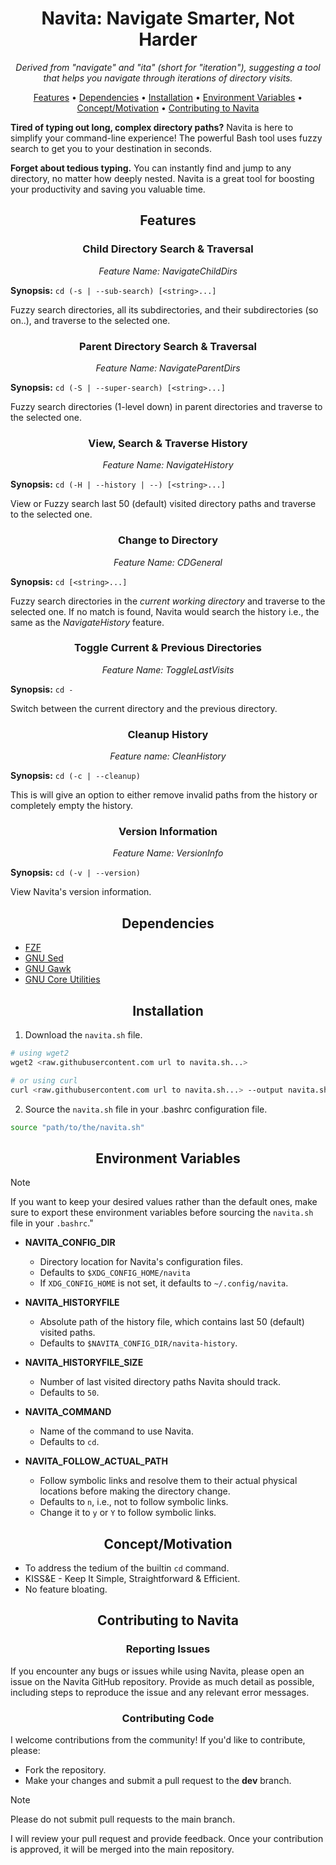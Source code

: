 <div align="center">

# Navita: Navigate Smarter, Not Harder

_Derived from "navigate" and "ita" (short for "iteration"), suggesting a tool that helps you navigate through iterations of directory visits._

[Features](#features) •
[Dependencies](#dependencies) •
[Installation](#installation) •
[Environment Variables](#environment-variables) •
[Concept/Motivation](#conceptmotivation) •
[Contributing to Navita](#contributing-to-navita)

</div>

**Tired of typing out long, complex directory paths?** Navita is here to simplify your command-line experience! The powerful Bash tool uses fuzzy search to get you to your destination in seconds.

**Forget about tedious typing.** You can instantly find and jump to any directory, no matter how deeply nested. Navita is a great tool for boosting your productivity and saving you valuable time.

<div align="center">

## Features

</div>

<div align="center">

### Child Directory Search & Traversal

*Feature Name: NavigateChildDirs*

</div>

**Synopsis:** `cd (-s | --sub-search) [<string>...]`

Fuzzy search directories, all its subdirectories, and their subdirectories (so on..), and traverse to the selected one.

<div align="center">

### Parent Directory Search & Traversal

*Feature Name: NavigateParentDirs*

</div>

**Synopsis:** `cd (-S | --super-search) [<string>...]` 

Fuzzy search directories (1-level down) in parent directories and traverse to the selected one.

<div align="center">

### View, Search & Traverse History

*Feature Name: NavigateHistory*

</div>

**Synopsis:** `cd (-H | --history | --) [<string>...]`

View or Fuzzy search last 50 (default) visited directory paths and traverse to the selected one.

<div align="center">

### Change to Directory

*Feature Name: CDGeneral*

</div>

**Synopsis:** `cd [<string>...]`

Fuzzy search directories in the *current working directory* and traverse to the selected one. If no match is found, Navita would search the history i.e., the same as the *NavigateHistory* feature.

<div align="center">

### Toggle Current & Previous Directories

*Feature Name: ToggleLastVisits*

</div>

**Synopsis:** `cd -`

Switch between the current directory and the previous directory. 

<div align="center">

### Cleanup History

*Feature name: CleanHistory*

</div>

**Synopsis:** `cd (-c | --cleanup)`

This is will give an option to either remove invalid paths from the history or completely empty the history.

<div align="center">

### Version Information

*Feature Name: VersionInfo*

</div>

**Synopsis:** `cd (-v | --version)`

View Navita's version information.

<div align="center">

## Dependencies

</div>

- [FZF](https://junegunn.github.io/fzf/)
- [GNU Sed](https://sed.sourceforge.io/)
- [GNU Gawk](https://www.gnu.org/software/gawk/)
- [GNU Core Utilities](https://www.gnu.org/software/coreutils/)

<div align="center">

## Installation

</div>

1. Download the `navita.sh` file.

```bash
# using wget2
wget2 <raw.githubusercontent.com url to navita.sh...>

# or using curl
curl <raw.githubusercontent.com url to navita.sh...> --output navita.sh
```

2. Source the `navita.sh` file in your .bashrc configuration file.

```bash
source "path/to/the/navita.sh"
```

<div align="center">

## Environment Variables

</div>

> [!NOTE]
> If you want to keep your desired values rather than the default ones, make sure to export these environment variables before sourcing the `navita.sh` file in your `.bashrc`."

- **NAVITA_CONFIG_DIR**
    - Directory location for Navita's configuration files.
    - Defaults to `$XDG_CONFIG_HOME/navita`
    - If `XDG_CONFIG_HOME` is not set, it defaults to `~/.config/navita`.

- **NAVITA_HISTORYFILE**
    - Absolute path of the history file, which contains last 50 (default) visited paths.
    - Defaults to `$NAVITA_CONFIG_DIR/navita-history`.

- **NAVITA_HISTORYFILE_SIZE**
    - Number of last visited directory paths Navita should track.
    - Defaults to `50`.

- **NAVITA_COMMAND**
    - Name of the command to use Navita.
    - Defaults to `cd`.

- **NAVITA_FOLLOW_ACTUAL_PATH**
    - Follow symbolic links and resolve them to their actual physical locations before making the directory change.
    - Defaults to `n`, i.e., not to follow symbolic links.
    - Change it to `y` or `Y` to follow symbolic links.

<div align="center">

## Concept/Motivation

</div>

- To address the tedium of the builtin `cd` command.
- KISS&E - Keep It Simple, Straightforward & Efficient.
- No feature bloating.

<div align="center">

## Contributing to Navita

### Reporting Issues

</div>

If you encounter any bugs or issues while using Navita, please open an issue on the Navita GitHub repository. Provide as much detail as possible, including steps to reproduce the issue and any relevant error messages.

<div align="center">

### Contributing Code

</div>

I welcome contributions from the community! If you'd like to contribute, please:

- Fork the repository.
- Make your changes and submit a pull request to the **dev** branch. 

> [!NOTE]
> Please do not submit pull requests to the main branch.

I will review your pull request and provide feedback. Once your contribution is approved, it will be merged into the main repository.

